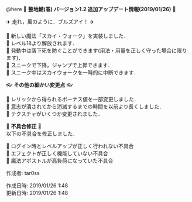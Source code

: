 @here 
:cherry_blossom:  **__整地鯖(春) バージョン1.2 追加アップデート情報(2019/01/26)__** :cherry_blossom:  


:airplane: 走れ，風のように．ブルズアイ！ :airplane: 

:diamond_shape_with_a_dot_inside: 新しい魔法「スカイ・ウォーク」を実装しました．  
:diamond_shape_with_a_dot_inside: レベル18より解放されます．  
:diamond_shape_with_a_dot_inside: 発動中は落下死を防ぐことができます(用法・用量を正しく守った場合に限ります)．  
:diamond_shape_with_a_dot_inside: スニークで下降，ジャンプで上昇できます．  
:diamond_shape_with_a_dot_inside: スニーク中はスカイウォークを一時的に中断できます．  


:eyeglasses: **__その他の細かい変更点__** :eyeglasses:    

:diamond_shape_with_a_dot_inside: レリックから得られるボーナス値を一部変更しました．  
:diamond_shape_with_a_dot_inside: 意志が潰されてから消滅するまでの時間を以前より長くしました．  
:diamond_shape_with_a_dot_inside: テクスチャがいくつか変更されました．  


:bow: **__不具合修正__** :bow:   
以下の不具合を修正しました．  

:diamond_shape_with_a_dot_inside: ログイン時とレベルアップが正しく行われない不具合  
:diamond_shape_with_a_dot_inside: エフェクトが正しく機能していない不具合  
:diamond_shape_with_a_dot_inside: 魔法アポストルが高負荷になっていた不具合  



作成者: tar0ss  

作成日時: 2019/01/26 1:48  
更新日時: 2019/01/26 1:48